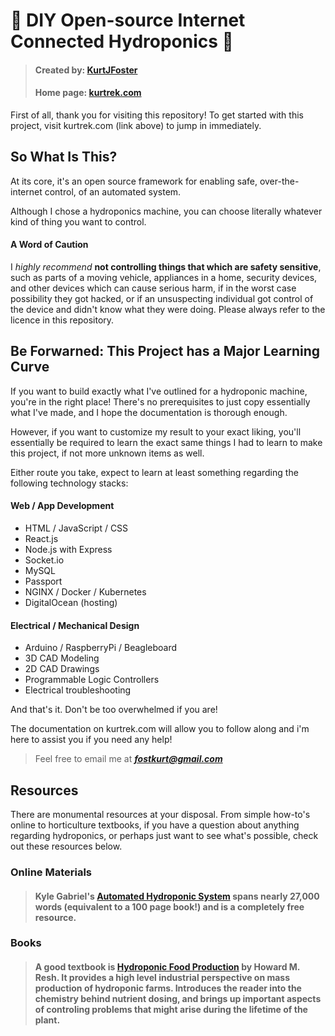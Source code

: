 
# :herb: DIY Open-source Internet Connected Hydroponics :evergreen_tree:

> #### Created by: [KurtJFoster](https://kfost.com/ "Heading link")
> #### Home page: [kurtrek.com](https://kurtrek.com/ "Heading link")

First of all, thank you for visiting this repository! To get started with this project, visit kurtrek.com (link above) to jump in immediately.

## So What Is This?

At its core, it's an open source framework for enabling safe, over-the-internet control, of an automated system. 

Although I chose a hydroponics machine, you can choose literally whatever kind of thing you want to control.

#### A Word of Caution

I _highly recommend_ **not controlling things that which are safety sensitive**, such as parts of a moving vehicle, appliances in a home, security devices, and other devices which can cause serious harm, if in the worst case possibility they got hacked, or if an unsuspecting individual got control of the device and didn't know what they were doing. Please always refer to the licence in this repository.

## Be Forwarned: This Project has a Major Learning Curve

If you want to build exactly what I've outlined for a hydroponic machine, you're in the right place! There's no prerequisites to just copy essentially what I've made, and I hope the documentation is thorough enough.

However, if you want to customize my result to your exact liking, you'll essentially be required to learn the exact same things I had to learn to make this project, if not more unknown items as well.

Either route you take, expect to learn at least something regarding the following technology stacks:

#### Web / App Development

- HTML / JavaScript / CSS
- React.js
- Node.js with Express
- Socket.io
- MySQL
- Passport
- NGINX / Docker / Kubernetes
- DigitalOcean (hosting)

#### Electrical / Mechanical Design

- Arduino / RaspberryPi / Beagleboard
- 3D CAD Modeling
- 2D CAD Drawings
- Programmable Logic Controllers
- Electrical troubleshooting

And that's it. Don't be too overwhelmed if you are! 

The documentation on kurtrek.com will allow you to follow along and i'm here to assist you if you need any help!

> Feel free to email me at _**fostkurt@gmail.com**_


## Resources

There are monumental resources at your disposal. From simple how-to's online to horticulture textbooks, if you have a question about anything regarding hydroponics, or perhaps just want to see what's possible, check out these resources below.

### Online Materials

> #### Kyle Gabriel's [Automated Hydroponic System](https://kylegabriel.com/projects/2020/06/automated-hydroponic-system-build.html) spans nearly 27,000 words (equivalent to a 100 page book!) and is a completely free resource.


### Books

> #### A good textbook is [Hydroponic Food Production](https://www.powells.com/book/hydroponic-food-production-9781439878675) by Howard M. Resh. It provides a high level industrial perspective on mass production of hydroponic farms. Introduces the reader into the chemistry behind nutrient dosing, and brings up important aspects of controling problems that might arise during the lifetime of the plant.

